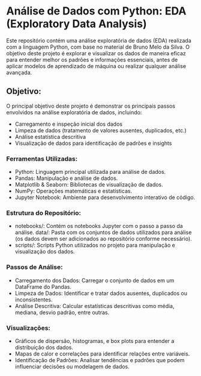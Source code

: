 # Análise de Dados com Python: EDA (Exploratory Data Analysis)  
Este repositório contém uma análise exploratória de dados (EDA) realizada com a linguagem Python, com base no material de Bruno Melo da Silva. O objetivo deste projeto é explorar e visualizar os dados de maneira eficaz para entender melhor os padrões e informações essenciais, antes de aplicar modelos de aprendizado de máquina ou realizar qualquer análise avançada.  

## Objetivo:
O principal objetivo deste projeto é demonstrar os principais passos envolvidos na análise exploratória de dados, incluindo:  

- Carregamento e inspeção inicial dos dados
- Limpeza de dados (tratamento de valores ausentes, duplicados, etc.)
- Análise estatística descritiva
- Visualização de dados para identificação de padrões e insights
  
### Ferramentas Utilizadas: 
- Python: Linguagem principal utilizada para análise de dados.
- Pandas: Manipulação e análise de dados.
- Matplotlib & Seaborn: Bibliotecas de visualização de dados.
- NumPy: Operações matemáticas e estatísticas.
- Jupyter Notebook: Ambiente para desenvolvimento interativo de código.
  
### Estrutura do Repositório:
- notebooks/: Contém os notebooks Jupyter com o passo a passo da análise.
 data/: Pasta com os conjuntos de dados utilizados para análise (os dados devem ser adicionados ao repositório conforme necessário).
- scripts/: Scripts Python utilizados no projeto para manipulação e visualização dos dados.

### Passos de Análise:
- Carregamento dos Dados: Carregar o conjunto de dados em um DataFrame do Pandas.
- Limpeza de Dados: Identificar e tratar dados ausentes, duplicados ou inconsistentes.
- Análise Descritiva: Calcular estatísticas descritivas como média, mediana, desvio padrão, entre outras.

### Visualizações:
- Gráficos de dispersão, histogramas, e box plots para entender a distribuição dos dados.
- Mapas de calor e correlações para identificar relações entre variáveis.
- Identificação de Padrões: Analisar tendências e padrões que podem influenciar decisões ou modelagem de dados.
